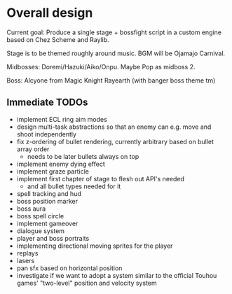 # Overall design
Current goal: Produce a single stage + bossfight script in a custom engine based on Chez
Scheme and Raylib.

Stage is to be themed roughly around music. BGM will be Ojamajo Carnival.

Midbosses: Doremi/Hazuki/Aiko/Onpu. Maybe Pop as midboss 2.

Boss: Alcyone from Magic Knight Rayearth (with banger boss theme tm)

## Immediate TODOs
* implement ECL ring aim modes
* design multi-task abstractions so that an enemy can e.g. move and shoot independently
* fix z-ordering of bullet rendering, currently arbitrary based on bullet array order
  * needs to be later bullets always on top
* implement enemy dying effect
* implement graze particle
* implement first chapter of stage to flesh out API's needed
  * and all bullet types needed for it
* spell tracking and hud
* boss position marker
* boss aura
* boss spell circle
* implement gameover
* dialogue system
* player and boss portraits
* implementing directional moving sprites for the player
* replays
* lasers
* pan sfx based on horizontal position
* investigate if we want to adopt a system similar to the official Touhou games'
  "two-level" position and velocity system
